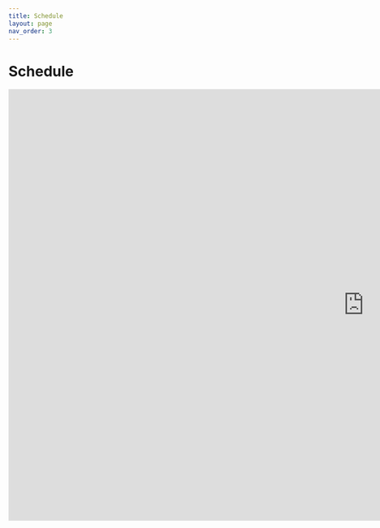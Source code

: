 ```yaml
---
title: Schedule
layout: page
nav_order: 3
---
```


# Schedule

<iframe src="https://docs.google.com/spreadsheets/d/e/2PACX-1vSVp1jpiPTeEAdoK5mi4T7L9b9Ijfof41-lmzkyL9GyNodPYT4p1L_YrRCDF73rUZU8EY8DXIFnew1-/pubhtml?gid=162768569&single=true" style="border: 0" width="1400" height="850" frameborder="0" scrolling="no"></iframe>  
